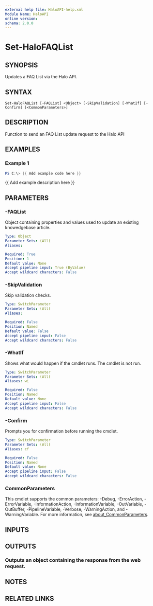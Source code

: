 ```yaml
---
external help file: HaloAPI-help.xml
Module Name: HaloAPI
online version:
schema: 2.0.0
---
```


# Set-HaloFAQList

## SYNOPSIS
Updates a FAQ List via the Halo API.

## SYNTAX

```
Set-HaloFAQList [-FAQList] <Object> [-SkipValidation] [-WhatIf] [-Confirm] [<CommonParameters>]
```

## DESCRIPTION
Function to send an FAQ List update request to the Halo API

## EXAMPLES

### Example 1
```powershell
PS C:\> {{ Add example code here }}
```

{{ Add example description here }}

## PARAMETERS

### -FAQList
Object containing properties and values used to update an existing knowedgebase article.

```yaml
Type: Object
Parameter Sets: (All)
Aliases:

Required: True
Position: 1
Default value: None
Accept pipeline input: True (ByValue)
Accept wildcard characters: False
```

### -SkipValidation
Skip validation checks.

```yaml
Type: SwitchParameter
Parameter Sets: (All)
Aliases:

Required: False
Position: Named
Default value: False
Accept pipeline input: False
Accept wildcard characters: False
```

### -WhatIf
Shows what would happen if the cmdlet runs.
The cmdlet is not run.

```yaml
Type: SwitchParameter
Parameter Sets: (All)
Aliases: wi

Required: False
Position: Named
Default value: None
Accept pipeline input: False
Accept wildcard characters: False
```

### -Confirm
Prompts you for confirmation before running the cmdlet.

```yaml
Type: SwitchParameter
Parameter Sets: (All)
Aliases: cf

Required: False
Position: Named
Default value: None
Accept pipeline input: False
Accept wildcard characters: False
```

### CommonParameters
This cmdlet supports the common parameters: -Debug, -ErrorAction, -ErrorVariable, -InformationAction, -InformationVariable, -OutVariable, -OutBuffer, -PipelineVariable, -Verbose, -WarningAction, and -WarningVariable. For more information, see [about_CommonParameters](http://go.microsoft.com/fwlink/?LinkID=113216).

## INPUTS

## OUTPUTS

### Outputs an object containing the response from the web request.
## NOTES

## RELATED LINKS
